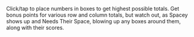Click/tap to place numbers in boxes to get highest possible totals. Get bonus points for various row and column totals, but watch out, as Spacey shows up and Needs Their Space, blowing up any boxes around them, along with their scores.